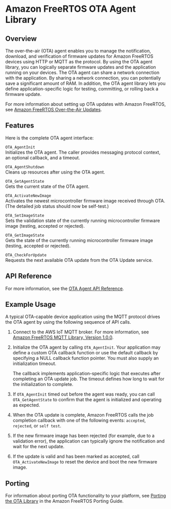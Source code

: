 # Amazon FreeRTOS OTA Agent Library<a name="ota-agent-library"></a>

## Overview<a name="freertos-ota-overview"></a>

The over\-the\-air \(OTA\) agent enables you to manage the notification, download, and verification of firmware updates for Amazon FreeRTOS devices using HTTP or MQTT as the protocol\. By using the OTA agent library, you can logically separate firmware updates and the application running on your devices\. The OTA agent can share a network connection with the application\. By sharing a network connection, you can potentially save a significant amount of RAM\. In addition, the OTA agent library lets you define application\-specific logic for testing, committing, or rolling back a firmware update\.

For more information about setting up OTA updates with Amazon FreeRTOS, see [Amazon FreeRTOS Over\-the\-Air Updates](freertos-ota-dev.md)\.

## Features<a name="freertos-ota-features"></a>

Here is the complete OTA agent interface:

`OTA_AgentInit`  
Initializes the OTA agent\. The caller provides messaging protocol context, an optional callback, and a timeout\.

`OTA_AgentShutdown`  
Cleans up resources after using the OTA agent\.

`OTA_GetAgentState`  
Gets the current state of the OTA agent\.

`OTA_ActivateNewImage`  
Activates the newest microcontroller firmware image received through OTA\. \(The detailed job status should now be self\-test\.\)

`OTA_SetImageState`  
Sets the validation state of the currently running microcontroller firmware image \(testing, accepted or rejected\)\.

`OTA_GetImageState`  
Gets the state of the currently running microcontroller firmware image \(testing, accepted or rejected\)\.

`OTA_CheckForUpdate`  
Requests the next available OTA update from the OTA Update service\.

## API Reference<a name="freertos-ota-api"></a>

For more information, see the [OTA Agent API Reference](https://docs.aws.amazon.com/freertos/latest/lib-ref/html1/aws__ota__agent_8h.html)\.

## Example Usage<a name="freertos-ota-example"></a>

A typical OTA\-capable device application using the MQTT protocol drives the OTA agent by using the following sequence of API calls\.

1. Connect to the AWS IoT MQTT broker\. For more information, see [Amazon FreeRTOS MQTT Library, Version 1\.0\.0](freertos-lib-cloud-mqtt.md)\.

1. Initialize the OTA agent by calling `OTA_AgentInit`\. Your application may define a custom OTA callback function or use the default callback by specifying a NULL callback function pointer\. You must also supply an initialization timeout\.

   The callback implements application\-specific logic that executes after completing an OTA update job\. The timeout defines how long to wait for the initialization to complete\.

1. If `OTA_AgentInit` timed out before the agent was ready, you can call `OTA_GetAgentState` to confirm that the agent is initialized and operating as expected\.

1. When the OTA update is complete, Amazon FreeRTOS calls the job completion callback with one of the following events: `accepted`, `rejected`, or `self test`\.

1. If the new firmware image has been rejected \(for example, due to a validation error\), the application can typically ignore the notification and wait for the next update\.

1. If the update is valid and has been marked as accepted, call `OTA_ActivateNewImage` to reset the device and boot the new firmware image\.

## Porting<a name="freertos-ota-porting"></a>

For information about porting OTA functionality to your platform, see [Porting the OTA Library](https://docs.aws.amazon.com/freertos/latest/portingguide/afr-porting-ota.html) in the Amazon FreeRTOS Porting Guide\.